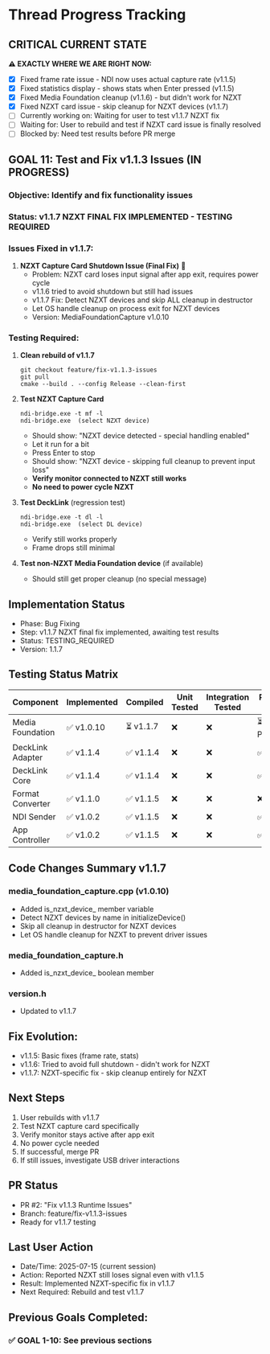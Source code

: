 # Thread Progress Tracking

## CRITICAL CURRENT STATE
**⚠️ EXACTLY WHERE WE ARE RIGHT NOW:**
- [x] Fixed frame rate issue - NDI now uses actual capture rate (v1.1.5)
- [x] Fixed statistics display - shows stats when Enter pressed (v1.1.5)
- [x] Fixed Media Foundation cleanup (v1.1.6) - but didn't work for NZXT
- [x] Fixed NZXT card issue - skip cleanup for NZXT devices (v1.1.7)
- [ ] Currently working on: Waiting for user to test v1.1.7 NZXT fix
- [ ] Waiting for: User to rebuild and test if NZXT card issue is finally resolved
- [ ] Blocked by: Need test results before PR merge

## GOAL 11: Test and Fix v1.1.3 Issues (IN PROGRESS)
### Objective: Identify and fix functionality issues

### Status: v1.1.7 NZXT FINAL FIX IMPLEMENTED - TESTING REQUIRED

### Issues Fixed in v1.1.7:
1. **NZXT Capture Card Shutdown Issue (Final Fix)** 🚧
   - Problem: NZXT card loses input signal after app exit, requires power cycle
   - v1.1.6 tried to avoid shutdown but still had issues
   - v1.1.7 Fix: Detect NZXT devices and skip ALL cleanup in destructor
   - Let OS handle cleanup on process exit for NZXT devices
   - Version: MediaFoundationCapture v1.0.10

### Testing Required:
1. **Clean rebuild of v1.1.7**
   ```
   git checkout feature/fix-v1.1.3-issues
   git pull
   cmake --build . --config Release --clean-first
   ```

2. **Test NZXT Capture Card**
   ```
   ndi-bridge.exe -t mf -l
   ndi-bridge.exe  (select NZXT device)
   ```
   - Should show: "NZXT device detected - special handling enabled"
   - Let it run for a bit
   - Press Enter to stop
   - Should show: "NZXT device - skipping full cleanup to prevent input loss"
   - **Verify monitor connected to NZXT still works**
   - **No need to power cycle NZXT**

3. **Test DeckLink** (regression test)
   ```
   ndi-bridge.exe -t dl -l
   ndi-bridge.exe  (select DL device)
   ```
   - Verify still works properly
   - Frame drops still minimal

4. **Test non-NZXT Media Foundation device** (if available)
   - Should still get proper cleanup (no special message)

## Implementation Status
- Phase: Bug Fixing
- Step: v1.1.7 NZXT final fix implemented, awaiting test results
- Status: TESTING_REQUIRED
- Version: 1.1.7

## Testing Status Matrix
| Component | Implemented | Compiled | Unit Tested | Integration Tested | Runtime Tested |
|-----------|------------|----------|-------------|-------------------|----------------|
| Media Foundation | ✅ v1.0.10 | ⏳ v1.1.7 | ❌ | ❌ | ⏳ PENDING |
| DeckLink Adapter | ✅ v1.1.4 | ✅ v1.1.4 | ❌ | ❌ | ✅ v1.1.4 |
| DeckLink Core | ✅ v1.1.4 | ✅ v1.1.4 | ❌ | ❌ | ✅ v1.1.4 |
| Format Converter | ✅ v1.1.0 | ✅ v1.1.5 | ❌ | ❌ | ❌ |
| NDI Sender | ✅ v1.0.2 | ✅ v1.1.5 | ❌ | ❌ | ✅ v1.1.5 |
| App Controller | ✅ v1.0.2 | ✅ v1.1.5 | ❌ | ❌ | ✅ v1.1.5 |

## Code Changes Summary v1.1.7

### media_foundation_capture.cpp (v1.0.10)
- Added is_nzxt_device_ member variable
- Detect NZXT devices by name in initializeDevice()
- Skip all cleanup in destructor for NZXT devices
- Let OS handle cleanup for NZXT to prevent driver issues

### media_foundation_capture.h
- Added is_nzxt_device_ boolean member

### version.h
- Updated to v1.1.7

## Fix Evolution:
- v1.1.5: Basic fixes (frame rate, stats)
- v1.1.6: Tried to avoid full shutdown - didn't work for NZXT
- v1.1.7: NZXT-specific fix - skip cleanup entirely for NZXT

## Next Steps
1. User rebuilds with v1.1.7
2. Test NZXT capture card specifically
3. Verify monitor stays active after app exit
4. No power cycle needed
5. If successful, merge PR
6. If still issues, investigate USB driver interactions

## PR Status
- PR #2: "Fix v1.1.3 Runtime Issues"
- Branch: feature/fix-v1.1.3-issues
- Ready for v1.1.7 testing

## Last User Action
- Date/Time: 2025-07-15 (current session)
- Action: Reported NZXT still loses signal even with v1.1.5
- Result: Implemented NZXT-specific fix in v1.1.7
- Next Required: Rebuild and test v1.1.7

## Previous Goals Completed:
### ✅ GOAL 1-10: See previous sections
